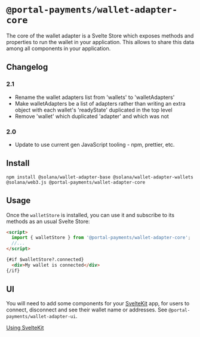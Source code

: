 # `@portal-payments/wallet-adapter-core`

The core of the wallet adapter is a Svelte Store which exposes methods and properties to run the wallet in your application. This allows to share this data among all components in your application.

## Changelog

### 2.1

- Rename the wallet adapters list from 'wallets' to 'walletAdapters'
- Make walletAdapters be a list of adapters rather than writing an extra object with each wallet's 'readyState' duplicated in the top level
- Remove 'wallet' which duplicated 'adapter' and which was not 

### 2.0

- Update to use current gen JavaScript tooling - npm, prettier, etc.
## Install

```shell
npm install @solana/wallet-adapter-base @solana/wallet-adapter-wallets @solana/web3.js @portal-payments/wallet-adapter-core
```

## Usage

Once the `walletStore` is installed, you can use it and subscribe to its methods as an usual Svelte Store:

```html
<script>
  import { walletStore } from '@portal-payments/wallet-adapter-core';
  //...
</script>

{#if $walletStore?.connected}
  <div>My wallet is connected</div>
{/if}
```

## UI

You will need to add some components for your [SvelteKit](https://kit.svelte.dev/) app, for users to connect, disconnect and see their wallet name or addresses. See `@portal-payments/wallet-adapter-ui`.

[Using SvelteKit](https://github.com/svelte-on-solana/wallet-adapter/blob/master/packages/ui/README.md#sveltekit)
